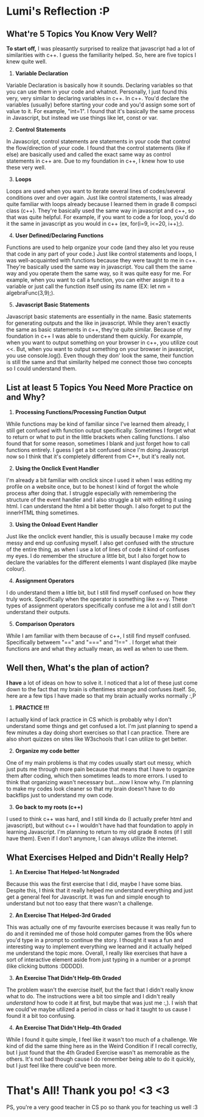 # Lumi's Reflection :P

## What're 5 Topics You Know Very Well?
**To start off,** I was pleasantly surprised to realize that javascript had a lot of similarities with c++. I guess the familiarity helped. So, here are five topics I knew quite well.

1. **Variable Declaration**

Variable Declaration is basically how it sounds. Declaring variables so that you can use them in your code and whatnot. Personally, I just found this very, very similar to declaring variables in c++. In c++. You'd declare the variables (usually) before starting your code and you'd assign some sort of value to it. For example, "int=1". I found that it's basically the same process in Javascript, but instead we use things like let, const or var.

2. **Control Statements**

In Javascript, control statements are statements in your code that control the flow/direction of your code. I found that the control statements (like if else) are basically used and called the exact same way as control statements in c++ are.  Due to my foundation in c++, I knew how to use these very well.

3. **Loops**

Loops are used when you want to iterate several lines of codes/several conditions over and over again. Just like control statements, I was already quite familiar with loops already because I learned them in grade 8 compsci class (c++). They're basically used the same way in javascript and c++, so that was quite helpful. For example, if you want to code a for loop, you'd do it the same in javascript as you would in c++ (ex, for(i=9, i<=20, i++);).

4. **User Defined/Declaring Functions**

Functions are used to help organize your code (and they also let you reuse that code in any part of your code.) Just like control statements and loops, I was well-acquainted with functions because they were taught to me in c++. They're basically used the same way in javascript. You call them the same way and you operate them the same way, so it was quite easy for me. For example, when you want to call a function, you can either assign it to a variable or just call the function itself using its name (EX: let nm = algebraFunc(3,9);).

5. **Javascript Basic Statements**

Javascript basic statements are essentially in the name. Basic statements for generating outputs and the like in javascript. While they aren't exactly the same as basic statements in c++, they're quite similar. Because of my foundation in c++ I was able to understand them quickly. For example, when you want to output something on your browser in c++, you utilize cout <<. But, when you want to output something on your browser in javascript, you use console.log(). Even though they don' look the same, their function is still the same and that similarity helped me connect those two concepts so I could understand them.

## List at least 5 Topics You Need More Practice on and Why?

1. **Processing Functions/Processing Function Output**

While functions may be kind of familiar since I've learned them already, I still get confused with function output specifically. Sometimes I forget what to return or what to put in the little brackets when calling functions. I also found that for some reason, sometimes I blank and just forget how to call functions entirely. I guess I get a bit confused since I'm doing Javascript now so I think that it's completely different from C++, but it's really not.

2. **Using the Onclick Event Handler**

I'm already a bit familiar with onclick since I used it when I was editing my profile on a website once, but to be honest I kind of forgot the whole process after doing that. I struggle especially with remembering the structure of the event handler and I also struggle a bit with editing it using html. I can understand the html a bit better though. I also forget to put the innerHTML thing sometimes.

3. **Using the Onload Event Handler**

Just like the onclick event handler, this is usually because I make my code messy and end up confusing myself. I also get confused with the structure of the entire thing, as when I use a lot of lines of code it kind of confuses my eyes. I do remember the structure a little bit, but I also forget how to declare the variables for the different elements I want displayed (like maybe colour).

4. **Assignment Operators**

I do understand them a little bit, but I still find myself confused on how they truly work. Specifically when the operator is something like x+=y. These types of assignment operators specifically confuse me a lot and I still don't understand their outputs.

5. **Comparison Operators**

While I am familiar with them because of c++, I still find myself confused. Specifically betweem "==" and "===" and "!==" . I forget what their functions are and what they actually mean, as well as when to use them.

## Well then, What's the plan of action?
 
 **I have** a lot of ideas on how to solve it. I noticed that a lot of these just come down to the fact that my brain is oftentimes strange and confuses itself. So, here are a few tips I have made so that my brain actually works normally :,P

 1. **PRACTICE !!!**

 I actually kind of lack practice in CS which is probably why I don't understand some things and get confused a lot. I'm just planning to spend a few minutes a day doing short exercises so that I can practice. There are also short quizzes on sites like W3schools that I can utilize to get better.

 2. **Organize my code better**

 One of my main problems is that my codes usually start out messy, which just puts me through more pain because that means that I have to organize them after coding, which then sometimes leads to more errors. I used to think that organizing wasn't necessary but....now I know why. I'm planning to make my codes look cleaner so that my brain doesn't have to do backflips just to understand my own code.

 3. **Go back to my roots (c++)**

 I used to think c++ was hard, and I still kinda do (I actually prefer html and javascript), but without c++ I wouldn't have had that foundation to apply in learning Javascript. I'm planning to return to my old grade 8 notes (if I still have them). Even if I don't anymore, I can always utilize the internet.

 ## What Exercises Helped and Didn't Really Help?

 1. **An Exercise That Helped-1st Nongraded**

 Because this was the first exercise that I did, maybe I have some bias. Despite this, I think that it really helped me understand everything and just get a general feel for Javascript. It was fun and simple enough to understand but not too easy that there wasn't a challenge.

 2. **An Exercise That Helped-3rd Graded**

 This was actually one of my favourite exercises because it was really fun to do and it reminded me of those hold computer games from the 90s where you'd type in a prompt to continue the story. I thought it was a fun and interesting way to implement everything we learned and it actually helped me understand the topic more. Overall, I really like exercises that have a sort of interactive element aside from just typing in a number or a prompt (like clicking buttons :DDDDD).

 3. **An Exercise That Didn't Help-6th Graded**

 The problem wasn't the exercise itself, but the fact that I didn't really know what to do. The instructions were a bit too simple and I didn't really *understand* how to code it at first, but maybe that was just me :,). I wish that we could've maybe utilized a period in class or had it taught to us cause I found it a bit too confusing.

 4. **An Exercise That Didn't Help-4th Graded**

 While I found it quite simple, I feel like it wasn't too much of a challenge. We kind of did the same thing here as in the Weird Condition if I recall correctly, but I just found that the 4th Graded Exercise wasn't as memorable as the others. It's not bad though cause I do remember being able to do it quickly, but I just feel like there could've been more.

 # That's All! Thank you po! <3 <3

PS, you're a very good teacher in CS po so thank you for teaching us well :3
